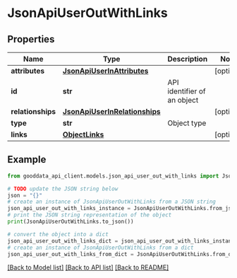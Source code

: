 # JsonApiUserOutWithLinks


## Properties

Name | Type | Description | Notes
------------ | ------------- | ------------- | -------------
**attributes** | [**JsonApiUserInAttributes**](JsonApiUserInAttributes.md) |  | [optional] 
**id** | **str** | API identifier of an object | 
**relationships** | [**JsonApiUserInRelationships**](JsonApiUserInRelationships.md) |  | [optional] 
**type** | **str** | Object type | 
**links** | [**ObjectLinks**](ObjectLinks.md) |  | [optional] 

## Example

```python
from gooddata_api_client.models.json_api_user_out_with_links import JsonApiUserOutWithLinks

# TODO update the JSON string below
json = "{}"
# create an instance of JsonApiUserOutWithLinks from a JSON string
json_api_user_out_with_links_instance = JsonApiUserOutWithLinks.from_json(json)
# print the JSON string representation of the object
print(JsonApiUserOutWithLinks.to_json())

# convert the object into a dict
json_api_user_out_with_links_dict = json_api_user_out_with_links_instance.to_dict()
# create an instance of JsonApiUserOutWithLinks from a dict
json_api_user_out_with_links_from_dict = JsonApiUserOutWithLinks.from_dict(json_api_user_out_with_links_dict)
```
[[Back to Model list]](../README.md#documentation-for-models) [[Back to API list]](../README.md#documentation-for-api-endpoints) [[Back to README]](../README.md)


